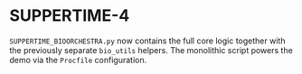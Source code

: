 # SUPPERTIME-4

`SUPPERTIME_BIOORCHESTRA.py` now contains the full core logic together with
the previously separate `bio_utils` helpers.  The monolithic script powers the
demo via the `Procfile` configuration.
